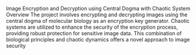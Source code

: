 Image Encryption and Decryption using Central Dogma with Chaotic System
Overview
The project involves encrypting and decrypting images using the central dogma of molecular biology as an encryption key generator. Chaotic systems are utilized to enhance the security of the encryption process, providing robust protection for sensitive image data. This combination of biological principles and chaotic dynamics offers a novel approach to image security
